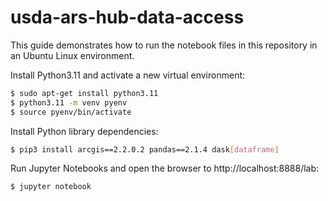 # usda-ars-hub-data-access

This guide demonstrates how to run the notebook files in this repository in an Ubuntu Linux environment.

Install Python3.11 and activate a new virtual environment:
```bash
$ sudo apt-get install python3.11
$ python3.11 -m venv pyenv
$ source pyenv/bin/activate
```

Install Python library dependencies:
```bash
$ pip3 install arcgis==2.2.0.2 pandas==2.1.4 dask[dataframe]
```

Run Jupyter Notebooks and open the browser to http://localhost:8888/lab:
```bash
$ jupyter notebook
```

